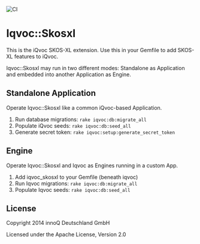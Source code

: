 ![CI](https://github.com/innoq/iqvoc_skosxl/workflows/CI/badge.svg?branch=main)

# Iqvoc::Skosxl

This is the iQvoc SKOS-XL extension. Use this in your Gemfile to add SKOS-XL features to iQvoc.

Iqvoc::Skosxl may run in two different modes: Standalone as Application and embedded into another Application as Engine.

## Standalone Application

Operate Iqvoc::Skosxl like a common iQvoc-based Application.

1. Run database migrations:
    `rake iqvoc:db:migrate_all`
2. Populate iQvoc seeds:
    `rake iqvoc:db:seed_all`
3. Generate secret token:
    `rake iqvoc:setup:generate_secret_token`

## Engine

Operate Iqvoc::Skosxl and Iqvoc as Engines running in a custom App.

1. Add iqvoc_skosxl to your Gemfile (beneath iqvoc)
2. Run Iqvoc migrations:
    `rake iqvoc:db:migrate_all`
3. Populate Iqvoc seeds:
    `rake iqvoc:db:seed_all`

## License

Copyright 2014 innoQ Deutschland GmbH

Licensed under the Apache License, Version 2.0
